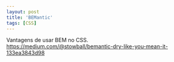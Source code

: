 ```yaml
---
layout: post
title: 'BEMantic'
tags: [CSS]
---
```

Vantagens de usar BEM no CSS.<br>
<https://medium.com/@stowball/bemantic-dry-like-you-mean-it-133ea3843d98>
